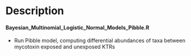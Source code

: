 # Description

#### Bayesian_Multinomial_Logistic_Normal_Models_Pibble.R
- Run Pibble model, computing differential abundances of taxa between mycotoxin exposed and unexposed KTRs






